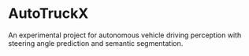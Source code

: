 # AutoTruckX
An experimental project for autonomous vehicle driving perception with steering angle prediction and semantic segmentation. 
